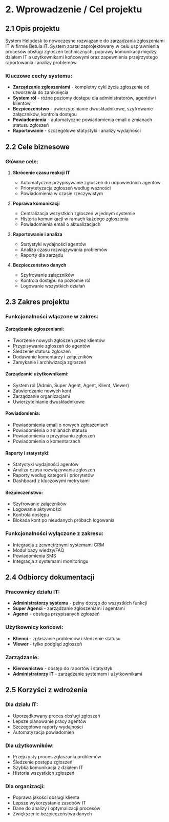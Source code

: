 # 2. Wprowadzenie / Cel projektu

## 2.1 Opis projektu

System Helpdesk to nowoczesne rozwiązanie do zarządzania zgłoszeniami IT w firmie Betula IT. System został zaprojektowany w celu usprawnienia procesów obsługi zgłoszeń technicznych, poprawy komunikacji między działem IT a użytkownikami końcowymi oraz zapewnienia przejrzystego raportowania i analizy problemów.

### Kluczowe cechy systemu:
- **Zarządzanie zgłoszeniami** - kompletny cykl życia zgłoszenia od utworzenia do zamknięcia
- **System ról** - różne poziomy dostępu dla administratorów, agentów i klientów
- **Bezpieczeństwo** - uwierzytelnianie dwuskładnikowe, szyfrowanie załączników, kontrola dostępu
- **Powiadomienia** - automatyczne powiadomienia email o zmianach statusu zgłoszeń
- **Raportowanie** - szczegółowe statystyki i analizy wydajności

## 2.2 Cele biznesowe

### Główne cele:
1. **Skrócenie czasu reakcji IT**
   - Automatyczne przypisywanie zgłoszeń do odpowiednich agentów
   - Priorytetyzacja zgłoszeń według ważności
   - Powiadomienia w czasie rzeczywistym

2. **Poprawa komunikacji**
   - Centralizacja wszystkich zgłoszeń w jednym systemie
   - Historia komunikacji w ramach każdego zgłoszenia
   - Powiadomienia email o aktualizacjach

3. **Raportowanie i analiza**
   - Statystyki wydajności agentów
   - Analiza czasu rozwiązywania problemów
   - Raporty dla zarządu

4. **Bezpieczeństwo danych**
   - Szyfrowanie załączników
   - Kontrola dostępu na poziomie ról
   - Logowanie wszystkich działań

## 2.3 Zakres projektu

### Funkcjonalności włączone w zakres:

#### Zarządzanie zgłoszeniami:
- Tworzenie nowych zgłoszeń przez klientów
- Przypisywanie zgłoszeń do agentów
- Śledzenie statusu zgłoszeń
- Dodawanie komentarzy i załączników
- Zamykanie i archiwizacja zgłoszeń

#### Zarządzanie użytkownikami:
- System ról (Admin, Super Agent, Agent, Klient, Viewer)
- Zatwierdzanie nowych kont
- Zarządzanie organizacjami
- Uwierzytelnianie dwuskładnikowe

#### Powiadomienia:
- Powiadomienia email o nowych zgłoszeniach
- Powiadomienia o zmianach statusu
- Powiadomienia o przypisaniu zgłoszeń
- Powiadomienia o komentarzach

#### Raporty i statystyki:
- Statystyki wydajności agentów
- Analiza czasu rozwiązywania zgłoszeń
- Raporty według kategorii i priorytetów
- Dashboard z kluczowymi metrykami

#### Bezpieczeństwo:
- Szyfrowanie załączników
- Logowanie aktywności
- Kontrola dostępu
- Blokada kont po nieudanych próbach logowania

### Funkcjonalności wyłączone z zakresu:
- Integracja z zewnętrznymi systemami CRM
- Moduł bazy wiedzy/FAQ
- Powiadomienia SMS
- Integracja z systemami monitoringu

## 2.4 Odbiorcy dokumentacji

### Pracownicy działu IT:
- **Administratorzy systemu** - pełny dostęp do wszystkich funkcji
- **Super Agenci** - zarządzanie zgłoszeniami i agentami
- **Agenci** - obsługa przypisanych zgłoszeń

### Użytkownicy końcowi:
- **Klienci** - zgłaszanie problemów i śledzenie statusu
- **Viewer** - tylko podgląd zgłoszeń

### Zarządzanie:
- **Kierownictwo** - dostęp do raportów i statystyk
- **Administratorzy IT** - zarządzanie systemem i użytkownikami

## 2.5 Korzyści z wdrożenia

### Dla działu IT:
- Uporządkowany proces obsługi zgłoszeń
- Lepsze planowanie pracy agentów
- Szczegółowe raporty wydajności
- Automatyzacja powiadomień

### Dla użytkowników:
- Przejrzysty proces zgłaszania problemów
- Śledzenie postępu zgłoszeń
- Szybka komunikacja z działem IT
- Historia wszystkich zgłoszeń

### Dla organizacji:
- Poprawa jakości obsługi klienta
- Lepsze wykorzystanie zasobów IT
- Dane do analizy i optymalizacji procesów
- Zwiększenie bezpieczeństwa danych
